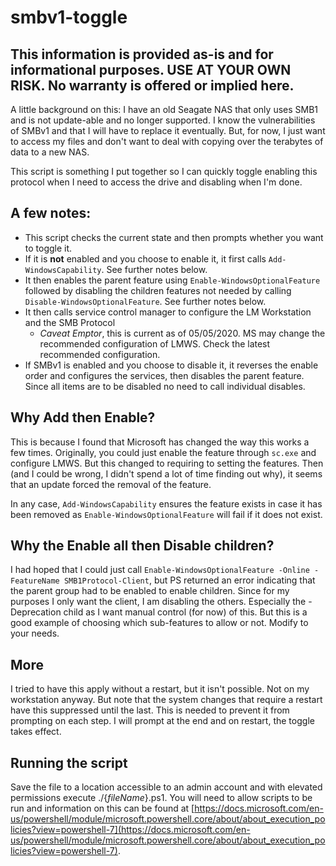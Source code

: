 # smbv1-toggle

## This information is provided as-is and for informational purposes. USE AT YOUR OWN RISK. No warranty is offered or implied here.
A little background on this: I have an old Seagate NAS that only uses SMB1 and is not update-able and no longer supported.
I know the vulnerabilities of SMBv1 and that I will have to replace it eventually. But, for now, I just want to access
my files and don't want to deal with copying over the terabytes of data to a new NAS.

This script is something I put together so I can quickly toggle enabling this protocol when I need to access the drive and disabling when I'm done.

## A few notes:
- This script checks the current state and then prompts whether you want to toggle it.
- If it is **not** enabled and you choose to enable it, it first calls `Add-WindowsCapability`. See further notes below.
 - It then enables the parent feature using `Enable-WindowsOptionalFeature` followed by disabling the children features not needed by calling `Disable-WindowsOptionalFeature`. See further notes below.
- It then calls service control manager to configure the LM Workstation and the SMB Protocol
  - _Caveat Emptor_, this is current as of 05/05/2020. MS may change the recommended configuration of LMWS. Check the latest recommended configuration.
 - If SMBv1 is enabled and you choose to disable it, it reverses the enable order and configures the services, then disables the parent feature. Since all items are to be disabled no need to call individual disables.

## Why Add then Enable?
This is because I found that Microsoft has changed the way this works a few times. Originally, you could just enable the feature through `sc.exe` and configure LMWS. But this changed to requiring to setting the features. Then (and I could be wrong, I didn't spend a lot of time finding out why), it seems that an update forced the removal of the feature.

In any case, `Add-WindowsCapability` ensures the feature exists in case it has been removed as `Enable-WindowsOptionalFeature` will fail if it does not exist.

## Why the Enable all then Disable children?
I had hoped that I could just call `Enable-WindowsOptionalFeature -Online -FeatureName SMB1Protocol-Client`, but PS returned an error indicating that the parent group had to be enabled to enable children. Since for my purposes I only want the client, I am disabling the others. Especially the -Deprecation child as I want manual control (for now) of this.
But this is a good example of choosing which sub-features to allow or not. Modify to your needs.

## More
I tried to have this apply without a restart, but it isn't possible. Not on my workstation anyway. But note that the system changes that require a restart have this suppressed until the last. This is needed to prevent it from prompting on each step. I will prompt at the end and on restart, the toggle takes effect.

## Running the script
Save the file to a location accessible to an admin account and with elevated permissions execute ./{_fileName_}.ps1. You will need to allow scripts to be run and information on this can be found at [https://docs.microsoft.com/en-us/powershell/module/microsoft.powershell.core/about/about_execution_policies?view=powershell-7](https://docs.microsoft.com/en-us/powershell/module/microsoft.powershell.core/about/about_execution_policies?view=powershell-7).
